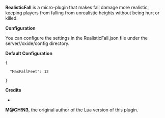 **RealisticFall** is a micro-plugin that makes fall damage more realistic, keeping players from falling from unrealistic heights without being hurt or killed.

**Configuration**

You can configure the settings in the RealisticFall.json file under the server/<identity>/oxide/config directory.

**Default Configuration**

````
{

  "MaxFallFeet": 12

}
````


**Credits**


* 
**M@CH!N3**, the original author of the Lua version of this plugin.